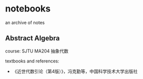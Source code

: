 # notebooks
an archive of notes

## Abstract Algebra
course: SJTU MA204 抽象代数

textbooks and references:
* 《近世代数引论（第4版）》，冯克勤等，中国科学技术大学出版社
